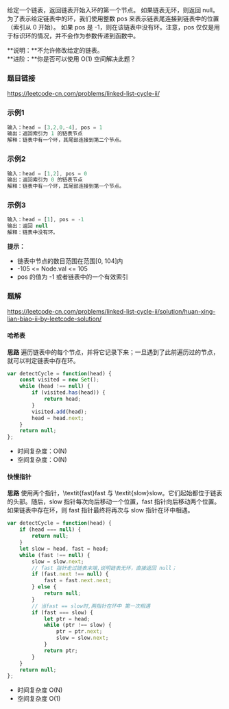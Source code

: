 给定一个链表，返回链表开始入环的第一个节点。 如果链表无环，则返回 null。为了表示给定链表中的环，我们使用整数 pos 来表示链表尾连接到链表中的位置（索引从 0 开始）。 如果 pos 是 -1，则在该链表中没有环。注意，pos 仅仅是用于标识环的情况，并不会作为参数传递到函数中。

**说明：**不允许修改给定的链表。  
**进阶：**你是否可以使用 O(1) 空间解决此题？

### 题目链接
https://leetcode-cn.com/problems/linked-list-cycle-ii/  

### 示例1
```js
输入：head = [3,2,0,-4], pos = 1
输出：返回索引为 1 的链表节点
解释：链表中有一个环，其尾部连接到第二个节点。
```
### 示例2
```js
输入：head = [1,2], pos = 0
输出：返回索引为 0 的链表节点
解释：链表中有一个环，其尾部连接到第一个节点。
```
### 示例3
```js
输入：head = [1], pos = -1
输出：返回 null
解释：链表中没有环。
```
**提示：**
- 链表中节点的数目范围在范围[0, 104]内
- -105 <= Node.val <= 105
- pos 的值为 -1 或者链表中的一个有效索引

### 题解
https://leetcode-cn.com/problems/linked-list-cycle-ii/solution/huan-xing-lian-biao-ii-by-leetcode-solution/  
#### 哈希表
**思路**
遍历链表中的每个节点，并将它记录下来；一旦遇到了此前遍历过的节点，就可以判定链表中存在环。
```js
var detectCycle = function(head) {
    const visited = new Set();
    while (head !== null) {
        if (visited.has(head)) {
            return head;
        }
        visited.add(head);
        head = head.next;
    }
    return null;
};
```
- 时间复杂度：O(N)
- 空间复杂度：O(N)

#### 快慢指针
**思路**
使用两个指针，\textit{fast}fast 与 \textit{slow}slow。它们起始都位于链表的头部。随后，slow 指针每次向后移动一个位置，fast 指针向后移动两个位置。如果链表中存在环，则 fast 指针最终将再次与 slow 指针在环中相遇。
```js
var detectCycle = function(head) {
    if (head === null) {
        return null;
    }
    let slow = head, fast = head;
    while (fast !== null) {
        slow = slow.next;
        // fast 指针走过链表末端,说明链表无环，直接返回 null；
        if (fast.next !== null) {
            fast = fast.next.next;
        } else {
            return null;
        }
        // 当fast == slow时,两指针在环中 第一次相遇
        if (fast === slow) {
            let ptr = head;
            while (ptr !== slow) {
                ptr = ptr.next;
                slow = slow.next;
            }
            return ptr;
        }
    }
    return null;
};
```
- 时间复杂度 O(N)
- 空间复杂度 O(1)